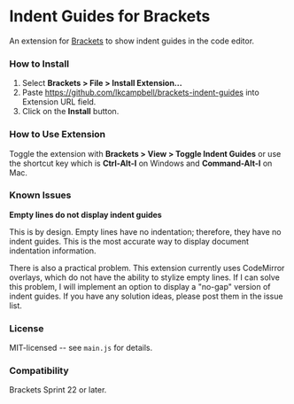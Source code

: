 # Indent Guides for Brackets
An extension for [Brackets](https://github.com/adobe/brackets/) to show indent guides in the code editor.

### How to Install
1. Select **Brackets > File > Install Extension...**
2. Paste https://github.com/lkcampbell/brackets-indent-guides
into Extension URL field.
3. Click on the **Install** button.

### How to Use Extension
Toggle the extension with **Brackets > View > Toggle Indent Guides** or use the
shortcut key which is **Ctrl-Alt-I** on Windows and **Command-Alt-I** on Mac.

### Known Issues
**Empty lines do not display indent guides**

This is by design. Empty lines have no indentation; therefore, they have no
indent guides. This is the most accurate way to display document indentation
information.

There is also a practical problem.  This extension currently uses CodeMirror
overlays, which do not have the ability to stylize empty lines.  If I can
solve this problem, I will implement an option to display a "no-gap" version
of indent guides.  If you have any solution ideas, please post them in the
issue list.

### License
MIT-licensed -- see `main.js` for details.

### Compatibility
Brackets Sprint 22 or later.

